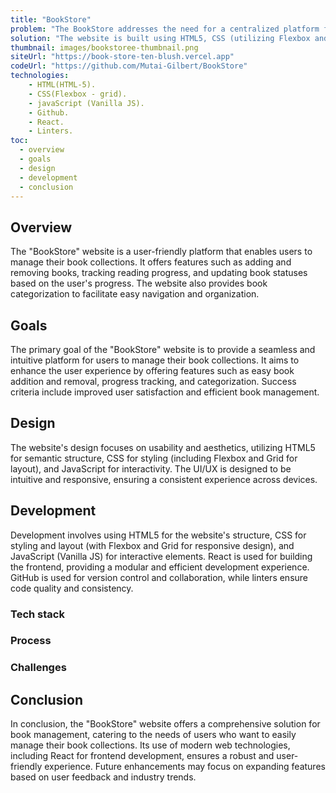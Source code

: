 ```yaml
---
title: "BookStore"
problem: "The BookStore addresses the need for a centralized platform for book management. Users often struggle to keep track of their reading progress and manage their book collections efficiently. This website aims to simplify these tasks by providing a user-friendly interface and robust features for book management."
solution: "The website is built using HTML5, CSS (utilizing Flexbox and Grid for layout), and JavaScript (Vanilla JS for functionality). It leverages GitHub for version control and collaboration. The frontend is developed using React, a popular JavaScript library for building user interfaces. Linters are used for code quality and consistency."
thumbnail: images/bookstoree-thumbnail.png
siteUrl: "https://book-store-ten-blush.vercel.app"
codeUrl: "https://github.com/Mutai-Gilbert/BookStore"
technologies:
    - HTML(HTML-5).
    - CSS(Flexbox - grid).
    - javaScript (Vanilla JS).
    - Github.
    - React.
    - Linters. 
toc: 
  - overview
  - goals
  - design
  - development
  - conclusion
---
```


## Overview

The "BookStore" website is a user-friendly platform that enables users to manage their book collections. It offers features such as adding and removing books, tracking reading progress, and updating book statuses based on the user's progress. The website also provides book categorization to facilitate easy navigation and organization.
## Goals

The primary goal of the "BookStore" website is to provide a seamless and intuitive platform for users to manage their book collections. It aims to enhance the user experience by offering features such as easy book addition and removal, progress tracking, and categorization. Success criteria include improved user satisfaction and efficient book management.
## Design

The website's design focuses on usability and aesthetics, utilizing HTML5 for semantic structure, CSS for styling (including Flexbox and Grid for layout), and JavaScript for interactivity. The UI/UX is designed to be intuitive and responsive, ensuring a consistent experience across devices.
## Development
Development involves using HTML5 for the website's structure, CSS for styling and layout (with Flexbox and Grid for responsive design), and JavaScript (Vanilla JS) for interactive elements. React is used for building the frontend, providing a modular and efficient development experience. GitHub is used for version control and collaboration, while linters ensure code quality and consistency.
### Tech stack
### Process

### Challenges

## Conclusion
In conclusion, the "BookStore" website offers a comprehensive solution for book management, catering to the needs of users who want to easily manage their book collections. Its use of modern web technologies, including React for frontend development, ensures a robust and user-friendly experience. Future enhancements may focus on expanding features based on user feedback and industry trends.
